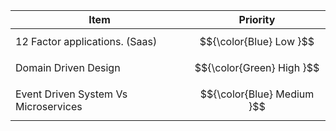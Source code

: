 | Item | Priority |
|------|----------|
| 12 Factor applications. (Saas) | $${\color{Blue} Low }$$ |
| Domain Driven Design |  $${\color{Green} High }$$ |
| Event Driven System Vs Microservices | $${\color{Blue} Medium }$$ |
